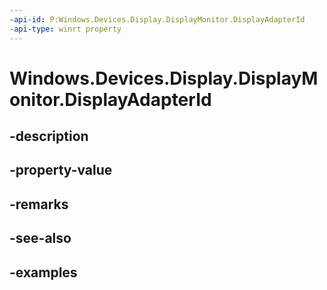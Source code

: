 ```yaml
---
-api-id: P:Windows.Devices.Display.DisplayMonitor.DisplayAdapterId
-api-type: winrt property
---
```


<!-- Property syntax.
public DisplayAdapterId DisplayAdapterId { get; }
-->

# Windows.Devices.Display.DisplayMonitor.DisplayAdapterId

## -description

## -property-value

## -remarks

## -see-also

## -examples

